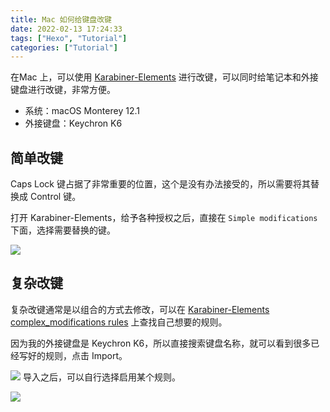 ```yaml
---
title: Mac 如何给键盘改键
date: 2022-02-13 17:24:33
tags: ["Hexo", "Tutorial"]
categories: ["Tutorial"]
---
```


在Mac 上，可以使用 [Karabiner-Elements](https://github.com/pqrs-org/Karabiner-Elements) 进行改键，可以同时给笔记本和外接键盘进行改键，非常方便。

<!-- more -->

* 系统：macOS Monterey 12.1
* 外接键盘：Keychron K6

## 简单改键
Caps Lock 键占据了非常重要的位置，这个是没有办法接受的，所以需要将其替换成 Control 键。

打开 Karabiner-Elements，给予各种授权之后，直接在 `Simple modifications` 下面，选择需要替换的键。

![](https://cdn.jsdelivr.net/gh/0xAiKang/CDN/blog/images/20220213162744.png)

## 复杂改键
复杂改键通常是以组合的方式去修改，可以在 [Karabiner-Elements complex_modifications rules](https://ke-complex-modifications.pqrs.org/) 上查找自己想要的规则。

因为我的外接键盘是 Keychron K6，所以直接搜索键盘名称，就可以看到很多已经写好的规则，点击 Import。

![](https://cdn.jsdelivr.net/gh/0xAiKang/CDN/blog/images/20220213162435.png)
导入之后，可以自行选择启用某个规则。

![](https://cdn.jsdelivr.net/gh/0xAiKang/CDN/blog/images/20220213171820.png)